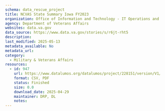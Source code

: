 ```yaml
---
schema: data_rescue_project 
title: NCVAS State Summary Iowa FY2023
organization: Office of Information and Technology - IT Operations and Services (ITOPS)
agency: Department of Veterans Affairs
websites: data.va.gov
data_source: https://www.data.va.gov/stories/s/r6jt-rht5
description: 
last_modified: 2025-05-13
metadata_available: No
metadata_url: 
category:
  - Military & Veterans Affairs 
resources:
  - id: 947
    url: https://www.datalumos.org/datalumos/project/228151/version/V1/view
    format: CSV, PDF
    status: Finished
    size: 0.0
    download_date: 2025-04-29
    maintainer: DRP, DL
    notes: 
---
```

